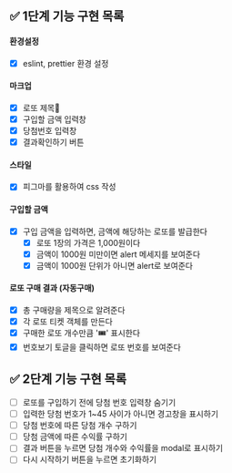 ## ✅ 1단계 기능 구현 목록

#### 환경설정

- [x] eslint, prettier 환경 설정

#### 마크업

- [x] 로또 제목
- [x] 구입할 금액 입력창
- [x] 당첨번호 입력창
- [x] 결과확인하기 버튼

#### 스타일

- [x] 피그마를 활용하여 css 작성

#### 구입할 금액

- [x] 구입 금액을 입력하면, 금액에 해당하는 로또를 발급한다
  - [x] 로또 1장의 가격은 1,000원이다
  - [x] 금액이 1000원 미만이면 alert 메세지를 보여준다
  - [x] 금액이 1000원 단위가 아니면 alert로 보여준다

#### 로또 구매 결과 (자동구매)

- [x] 총 구매량을 제목으로 알려준다
- [x] 각 로또 티켓 객체를 만든다
- [x] 구매한 로또 개수만큼 '🎟️' 표시한다
- [x] 번호보기 토글을 클릭하면 로또 번호를 보여준다

## ✅ 2단계 기능 구현 목록

- [ ] 로또를 구입하기 전에 당첨 번호 입력창 숨기기
- [ ] 입력한 당첨 번호가 1~45 사이가 아니면 경고창을 표시하기
- [ ] 당첨 번호에 따른 당첨 개수 구하기
- [ ] 당첨 금액에 따른 수익률 구하기
- [ ] 결과 버튼을 누르면 당첨 개수와 수익률을 modal로 표시하기
- [ ] 다시 시작하기 버튼을 누르면 초기화하기
